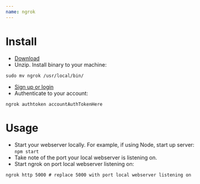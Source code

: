 ```yaml
---
name: ngrok
---
```


# Install

* [Download](https://ngrok.com/download)
* Unzip. Install binary to your machine:

```
sudo mv ngrok /usr/local/bin/
```

* [Sign up or login](https://dashboard.ngrok.com/user/login)
* Authenticate to your account:

```
ngrok authtoken accountAuthTokenHere
```

# Usage

* Start your webserver locally. For example, if using Node, start up server: `npm start`
* Take note of the port your local webserver is listening on.
* Start ngrok on port local webserver listening on:

```
ngrok http 5000 # replace 5000 with port local webserver listening on
```
